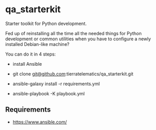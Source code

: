 qa_starterkit
=============

Starter toolkit for Python development.

Fed up of reinstalling all the time all the needed things
for Python development or common utilities when you have
to configure a newly installed Debian-like machine?

You can do it in 4 steps:

* install Ansible

* git clone git@github.com:tierratelematics/qa_starterkit.git

* ansible-galaxy install -r requirements.yml

* ansible-playbook -K playbook.yml


Requirements
------------

* https://www.ansible.com/
